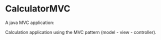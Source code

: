 # CalculatorMVC
A java MVC application:

Calculation application using the MVC pattern (model - view - controller).